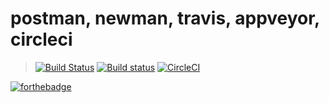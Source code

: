 # postman, newman, travis, appveyor, circleci 
> [![Build Status](https://travis-ci.org/depapp/apiapi.svg?branch=master)](https://travis-ci.org/depapp/apiapi)  [![Build status](https://ci.appveyor.com/api/projects/status/71oicumim47523sy?svg=true)](https://ci.appveyor.com/project/depapp/apiapi)  [![CircleCI](https://circleci.com/gh/depapp/apiapi.svg?style=svg)](https://circleci.com/gh/depapp/apiapi)

[![forthebadge](https://forthebadge.com/images/badges/built-with-grammas-recipe.svg)](https://forthebadge.com)
